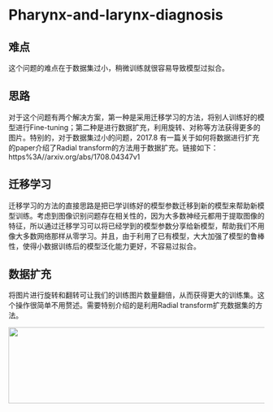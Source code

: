 # Pharynx-and-larynx-diagnosis
## 难点
这个问题的难点在于数据集过小，稍微训练就很容易导致模型过拟合。
## 思路
对于这个问题有两个解决方案，第一种是采用迁移学习的方法，将别人训练好的模型进行Fine-tuning；第二种是进行数据扩充，利用旋转、对称等方法获得更多的图片。特别的，对于数据集过小的问题，2017.8 有一篇关于如何将数据进行扩充的paper介绍了Radial transform的方法用于数据扩充。链接如下：
https%3A//arxiv.org/abs/1708.04347v1
## 迁移学习
迁移学习的方法的直接思路是把已学训练好的模型参数迁移到新的模型来帮助新模型训练。考虑到图像识别问题存在相关性的，因为大多数神经元都用于提取图像的特征，所以通过迁移学习可以将已经学到的模型参数分享给新模型，帮助我们不用像大多数网络那样从零学习。并且，由于利用了已有模型，大大加强了模型的鲁棒性，使得小数据训练后的模型泛化能力更好，不容易过拟合。
## 数据扩充
将图片进行旋转和翻转可让我们的训练图片数量翻倍，从而获得更大的训练集。这个操作很简单不用赘述。需要特别介绍的是利用Radial transform扩充数据集的方法。
<div align=center><img width="600" height="150" src="https://pic3.zhimg.com/80/v2-a0f5bc32fd5a4647f658f79467bb0796_hd.jpg"/></div>
